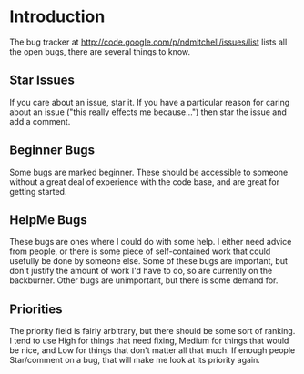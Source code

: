 # Introduction #

The bug tracker at http://code.google.com/p/ndmitchell/issues/list lists all the open bugs, there are several things to know.

## Star Issues ##

If you care about an issue, star it. If you have a particular reason for caring about an issue ("this really effects me because...") then star the issue and add a comment.

## Beginner Bugs ##

Some bugs are marked beginner. These should be accessible to someone without a great deal of experience with the code base, and are great for getting started.

## HelpMe Bugs ##

These bugs are ones where I could do with some help. I either need advice from people, or there is some piece of self-contained work that could usefully be done by someone else. Some of these bugs are important, but don't justify the amount of work I'd have to do, so are currently on the backburner. Other bugs are unimportant, but there is some demand for.

## Priorities ##

The priority field is fairly arbitrary, but there should be some sort of ranking. I tend to use High for things that need fixing, Medium for things that would be nice, and Low for things that don't matter all that much. If enough people Star/comment on a bug, that will make me look at its priority again.